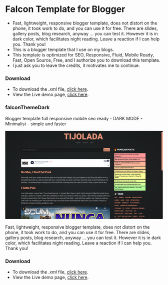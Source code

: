 # Falcon Template for Blogger
* Fast, lightweight, responsive blogger template, does not distort on the phone, it took work to do, and you can use it for free. There are slides, gallery posts, blog research, anyway ... you can test it. However it is in dark color, which facilitates night reading. Leave a reaction if I can help you. Thank you!
* This is a blogger template that I use on my blogs.
* This template is optimized for SEO, Responsive, Fluid, Mobile Ready, Fast, Open Source, Free, and I authorize you to download this template.
* I just ask you to leave the credits, it motivates me to continue.

### Download
* To download the _.xml_ file, [click here](https://github.com/guilhermefalcon/falconThemeDark/archive/master.zip).
* View the Live demo page, [click here](https://tijolada.com/).

### falconThemeDark
Blogger template full responsive mobile seo ready - DARK MODE - Minimalist - simple and faster

![screenshot - Falcon Theme Dark Blogger](https://raw.githubusercontent.com/guilhermefalcon/falconThemeDark/master/screenshot.png)

Fast, lightweight, responsive blogger template, does not distort on the phone, it took work to do, and you can use it for free. There are slides, gallery posts, blog research, anyway ... you can test it. However it is in dark color, which facilitates night reading. Leave a reaction if I can help you. Thank you!

### Download
* To download the _.xml_ file, [click here](https://github.com/guilhermefalcon/falconThemeDark/archive/master.zip).
* View the Live demo page, [click here](https://tijolada.com/).
